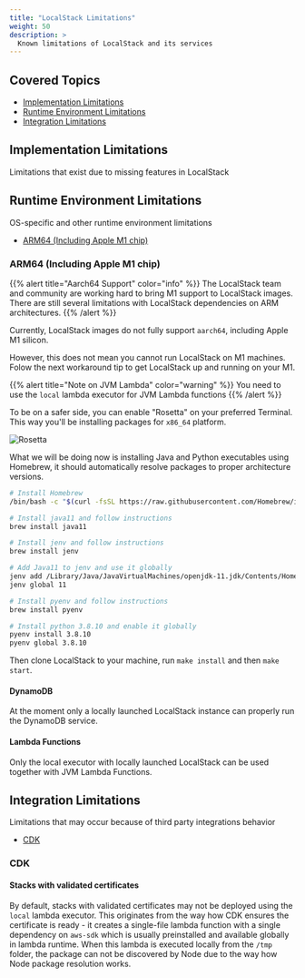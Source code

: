 ```yaml
---
title: "LocalStack Limitations"
weight: 50
description: >
  Known limitations of LocalStack and its services
---
```


## Covered Topics

* [Implementation Limitations](#implementation-limitations)
* [Runtime Environment Limitations](#runtime-environment-limitations)
* [Integration Limitations](#integration-limitations)

## Implementation Limitations

Limitations that exist due to missing features in LocalStack

## Runtime Environment Limitations

OS-specific and other runtime environment limitations

* [ARM64 (Including Apple M1 chip)](#arm64-including-apple-m1-chip)

### ARM64 (Including Apple M1 chip)

{{% alert title="Aarch64 Support" color="info" %}}
The LocalStack team and community are working hard to bring M1 support to LocalStack images.
There are still several limitations with LocalStack dependencies on ARM architectures.
{{% /alert %}}

Currently, LocalStack images do not fully support `aarch64`, including
Apple M1 silicon.

However, this does not mean you cannot run LocalStack on M1 machines. Folow the
next workaround tip to get LocalStack up and running on your M1.

{{% alert title="Note on JVM Lambda" color="warning" %}}
You need to use the `local` lambda executor for JVM Lambda functions
{{% /alert %}}

To be on a safer side, you can enable "Rosetta" on your preferred Terminal. This
way you'll be installing packages for `x86_64` platform.

![Rosetta](../m1-trouble-1.png)

What we will be doing now is installing Java and Python executables using
Homebrew, it should automatically resolve packages to proper architecture versions.

```bash
# Install Homebrew
/bin/bash -c "$(curl -fsSL https://raw.githubusercontent.com/Homebrew/install/HEAD/install.sh)"

# Install java11 and follow instructions
brew install java11

# Install jenv and follow instructions
brew install jenv

# Add Java11 to jenv and use it globally
jenv add /Library/Java/JavaVirtualMachines/openjdk-11.jdk/Contents/Home/
jenv global 11

# Install pyenv and follow instructions
brew install pyenv

# Install python 3.8.10 and enable it globally
pyenv install 3.8.10
pyenv global 3.8.10
```

Then clone LocalStack to your machine, run `make install` and then `make start`.

#### DynamoDB

At the moment only a locally launched LocalStack instance can properly run the DynamoDB service.

#### Lambda Functions

Only the local executor with locally launched LocalStack can be used together with JVM Lambda Functions.

## Integration Limitations

Limitations that may occur because of third party integrations behavior

* [CDK](#cdk)

### CDK

#### Stacks with validated certificates

By default, stacks with validated certificates may not be deployed using the `local` lambda executor.
This originates from the way how CDK ensures the certificate is ready - it creates a single-file lambda function with a single dependency on `aws-sdk` which is usually preinstalled and available globally in lambda runtime.
When this lambda is executed locally from the `/tmp` folder, the package can not be discovered by Node due to the way how Node package resolution works.
